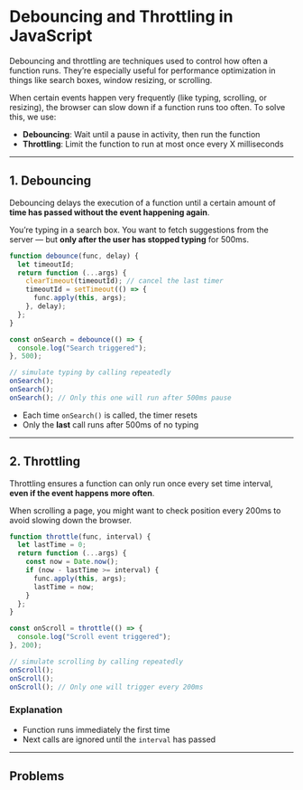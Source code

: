 # Debouncing and Throttling in JavaScript

Debouncing and throttling are techniques used to control how often a function runs. They’re especially useful for performance optimization in things like search boxes, window resizing, or scrolling.

When certain events happen very frequently (like typing, scrolling, or resizing), the browser can slow down if a function runs too often. To solve this, we use:

* **Debouncing**: Wait until a pause in activity, then run the function
* **Throttling**: Limit the function to run at most once every X milliseconds

---

## 1. Debouncing

Debouncing delays the execution of a function until a certain amount of **time has passed without the event happening again**.

You’re typing in a search box. You want to fetch suggestions from the server — but **only after the user has stopped typing** for 500ms.

```js
function debounce(func, delay) {
  let timeoutId;
  return function (...args) {
    clearTimeout(timeoutId); // cancel the last timer
    timeoutId = setTimeout(() => {
      func.apply(this, args);
    }, delay);
  };
}

const onSearch = debounce(() => {
  console.log("Search triggered");
}, 500);

// simulate typing by calling repeatedly
onSearch();
onSearch();
onSearch(); // Only this one will run after 500ms pause
```

* Each time `onSearch()` is called, the timer resets
* Only the **last** call runs after 500ms of no typing

---

## 2. Throttling

Throttling ensures a function can only run once every set time interval, **even if the event happens more often**.

When scrolling a page, you might want to check position every 200ms to avoid slowing down the browser.

```js
function throttle(func, interval) {
  let lastTime = 0;
  return function (...args) {
    const now = Date.now();
    if (now - lastTime >= interval) {
      func.apply(this, args);
      lastTime = now;
    }
  };
}

const onScroll = throttle(() => {
  console.log("Scroll event triggered");
}, 200);

// simulate scrolling by calling repeatedly
onScroll();
onScroll();
onScroll(); // Only one will trigger every 200ms
```

### Explanation

* Function runs immediately the first time
* Next calls are ignored until the `interval` has passed

---

## Problems

